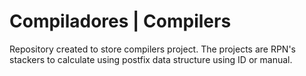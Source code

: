 # Compiladores | Compilers

Repository created to store compilers project. The projects are RPN's stackers to calculate using postfix data structure using ID or manual.
